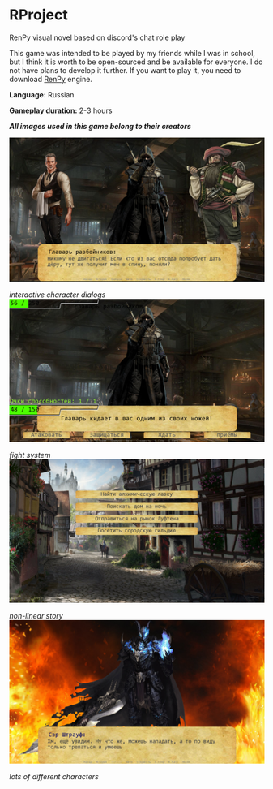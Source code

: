 # RProject
RenPy visual novel based on discord's chat role play

This game was intended to be played by my friends while I was in school, but I think it is worth to be open-sourced and be available for everyone. I do not have plans to develop it further. If you want to play it, you need to download [RenPy](https://www.renpy.org/) engine. 

**Language:** Russian

**Gameplay duration:** 2-3 hours

***All images used in this game belong to their creators***

![gameplay1](screenshots/gameplay1.png)

*interactive character dialogs*![gameplay2](screenshots/gameplay2.png)

*fight system*![gameplay3](screenshots/gameplay3.png)

*non-linear story*![gameplay4](screenshots/gameplay4.png)

*lots of different characters*
